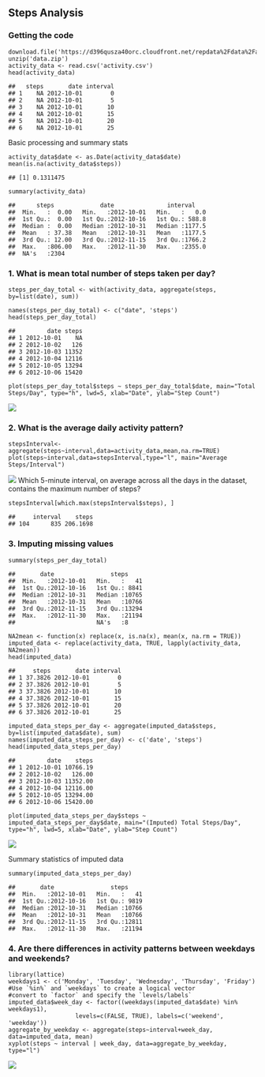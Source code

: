 Steps Analysis
--------------

### Getting the code

    download.file('https://d396qusza40orc.cloudfront.net/repdata%2Fdata%2Factivity.zip','data.zip')
    unzip('data.zip')
    activity_data <- read.csv('activity.csv')
    head(activity_data)

    ##   steps       date interval
    ## 1    NA 2012-10-01        0
    ## 2    NA 2012-10-01        5
    ## 3    NA 2012-10-01       10
    ## 4    NA 2012-10-01       15
    ## 5    NA 2012-10-01       20
    ## 6    NA 2012-10-01       25

Basic processing and summary stats

    activity_data$date <- as.Date(activity_data$date)
    mean(is.na(activity_data$steps))

    ## [1] 0.1311475

    summary(activity_data)

    ##      steps             date               interval     
    ##  Min.   :  0.00   Min.   :2012-10-01   Min.   :   0.0  
    ##  1st Qu.:  0.00   1st Qu.:2012-10-16   1st Qu.: 588.8  
    ##  Median :  0.00   Median :2012-10-31   Median :1177.5  
    ##  Mean   : 37.38   Mean   :2012-10-31   Mean   :1177.5  
    ##  3rd Qu.: 12.00   3rd Qu.:2012-11-15   3rd Qu.:1766.2  
    ##  Max.   :806.00   Max.   :2012-11-30   Max.   :2355.0  
    ##  NA's   :2304

### 1. What is mean total number of steps taken per day?

    steps_per_day_total <- with(activity_data, aggregate(steps, by=list(date), sum))

    names(steps_per_day_total) <- c("date", 'steps')
    head(steps_per_day_total)

    ##         date steps
    ## 1 2012-10-01    NA
    ## 2 2012-10-02   126
    ## 3 2012-10-03 11352
    ## 4 2012-10-04 12116
    ## 5 2012-10-05 13294
    ## 6 2012-10-06 15420

    plot(steps_per_day_total$steps ~ steps_per_day_total$date, main="Total Steps/Day", type="h", lwd=5, xlab="Date", ylab="Step Count")

![](PA1_template_files/figure-markdown_strict/unnamed-chunk-3-1.png)

### 2. What is the average daily activity pattern?

    stepsInterval<-aggregate(steps~interval,data=activity_data,mean,na.rm=TRUE)
    plot(steps~interval,data=stepsInterval,type="l", main="Average Steps/Interval")

![](PA1_template_files/figure-markdown_strict/unnamed-chunk-4-1.png)
Which 5-minute interval, on average across all the days in the dataset,
contains the maximum number of steps?

    stepsInterval[which.max(stepsInterval$steps), ]

    ##     interval    steps
    ## 104      835 206.1698

### 3. Imputing missing values

    summary(steps_per_day_total)

    ##       date                steps      
    ##  Min.   :2012-10-01   Min.   :   41  
    ##  1st Qu.:2012-10-16   1st Qu.: 8841  
    ##  Median :2012-10-31   Median :10765  
    ##  Mean   :2012-10-31   Mean   :10766  
    ##  3rd Qu.:2012-11-15   3rd Qu.:13294  
    ##  Max.   :2012-11-30   Max.   :21194  
    ##                       NA's   :8

    NA2mean <- function(x) replace(x, is.na(x), mean(x, na.rm = TRUE))
    imputed_data <- replace(activity_data, TRUE, lapply(activity_data, NA2mean))
    head(imputed_data)

    ##     steps       date interval
    ## 1 37.3826 2012-10-01        0
    ## 2 37.3826 2012-10-01        5
    ## 3 37.3826 2012-10-01       10
    ## 4 37.3826 2012-10-01       15
    ## 5 37.3826 2012-10-01       20
    ## 6 37.3826 2012-10-01       25

    imputed_data_steps_per_day <- aggregate(imputed_data$steps, by=list(imputed_data$date), sum)
    names(imputed_data_steps_per_day) <- c('date', 'steps')
    head(imputed_data_steps_per_day)

    ##         date    steps
    ## 1 2012-10-01 10766.19
    ## 2 2012-10-02   126.00
    ## 3 2012-10-03 11352.00
    ## 4 2012-10-04 12116.00
    ## 5 2012-10-05 13294.00
    ## 6 2012-10-06 15420.00

    plot(imputed_data_steps_per_day$steps ~ imputed_data_steps_per_day$date, main="(Imputed) Total Steps/Day", type="h", lwd=5, xlab="Date", ylab="Step Count")

![](PA1_template_files/figure-markdown_strict/unnamed-chunk-6-1.png)

Summary statistics of imputed data

    summary(imputed_data_steps_per_day)

    ##       date                steps      
    ##  Min.   :2012-10-01   Min.   :   41  
    ##  1st Qu.:2012-10-16   1st Qu.: 9819  
    ##  Median :2012-10-31   Median :10766  
    ##  Mean   :2012-10-31   Mean   :10766  
    ##  3rd Qu.:2012-11-15   3rd Qu.:12811  
    ##  Max.   :2012-11-30   Max.   :21194

### 4. Are there differences in activity patterns between weekdays and weekends?

    library(lattice)
    weekdays1 <- c('Monday', 'Tuesday', 'Wednesday', 'Thursday', 'Friday')
    #Use `%in%` and `weekdays` to create a logical vector
    #convert to `factor` and specify the `levels/labels`
    imputed_data$week_day <- factor((weekdays(imputed_data$date) %in% weekdays1), 
                       levels=c(FALSE, TRUE), labels=c('weekend', 'weekday'))
    aggregate_by_weekday <- aggregate(steps~interval+week_day, data=imputed_data, mean)
    xyplot(steps ~ interval | week_day, data=aggregate_by_weekday, type="l")

![](PA1_template_files/figure-markdown_strict/unnamed-chunk-8-1.png)

